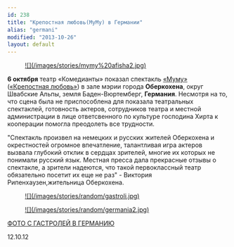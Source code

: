 ```yaml
---
id: 238
title: "Крепостная любовь(МуМу) в Германии"
alias: "germani"
modified: "2013-10-26"
layout: default
---
```


<figure><a href="46-mumu.html">
![](/images/stories/mymy%20afisha2.jpg)
</a></figure>

**6 октября** театр «Комедианты» показал спектакль [«Муму»](46-mumu.html) ([«Крепостная любовь»](46-mumu.html)) в зале мэрии города **Оберкохена**, округ Швабские Альпы, земля Баден-Вюртемберг, **Германия**. Несмотря на то, что сцена была не приспособлена для показала театральных спектаклей, готовность актеров, сотрудников театра и местной администрации в лице ответсвенного по культуре господина Хирта к кооперации помогла преодолеть все трудности.

"Спектакль произвел на немецких и русских жителей Оберкохена и окрестностей огромное впечатление, талантливая игра актеров вызвала глубокий отклик в сердцах зрителей, многие их которых не понимали русский язык. Местная пресса дала прекрасные отзывы о спектакле, а зрители надеются, что такой первоклассный театр обязательно посетит их еще не раз" - Виктория Рипенхаузен,жительница Оберкохена.

<figure><a href="240-foto-iz-germanii-mymy.html">
![](/images/stories/random/gastroli.jpg)
</a></figure>

<figure><a href="240-foto-iz-germanii-mymy.html">
![](/images/stories/random/germania2.jpg)
</a></figure>

[ФОТО С ГАСТРОЛЕЙ В ГЕРМАНИЮ](240-foto-iz-germanii-mymy.html)

12.10.12

